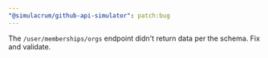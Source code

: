 ```yaml
---
"@simulacrum/github-api-simulator": patch:bug
---
```


The `/user/memberships/orgs` endpoint didn't return data per the schema. Fix and validate.
